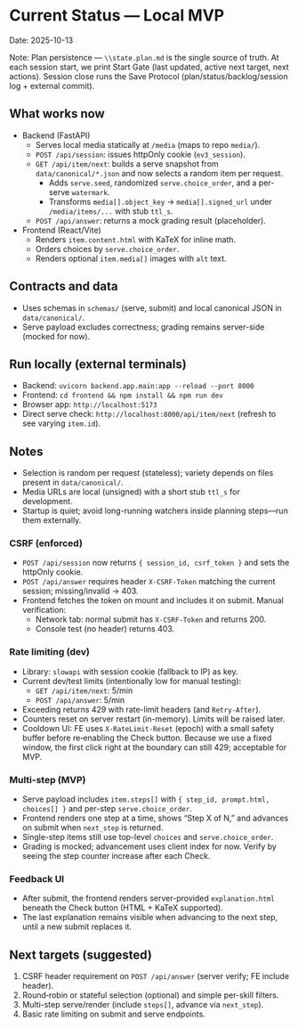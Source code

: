 # Current Status — Local MVP

Date: 2025-10-13

Note: Plan persistence — `\\state.plan.md` is the single source of truth. At each session start, we print Start Gate (last updated, active next target, next actions). Session close runs the Save Protocol (plan/status/backlog/session log + external commit).

## What works now
- Backend (FastAPI)
  - Serves local media statically at `/media` (maps to repo `media/`).
  - `POST /api/session`: issues httpOnly cookie (`ev3_session`).
  - `GET /api/item/next`: builds a serve snapshot from `data/canonical/*.json` and now selects a random item per request.
    - Adds `serve.seed`, randomized `serve.choice_order`, and a per-serve `watermark`.
    - Transforms `media[].object_key` → `media[].signed_url` under `/media/items/...` with stub `ttl_s`.
  - `POST /api/answer`: returns a mock grading result (placeholder).
- Frontend (React/Vite)
  - Renders `item.content.html` with KaTeX for inline math.
  - Orders choices by `serve.choice_order`.
  - Renders optional `item.media[]` images with `alt` text.

## Contracts and data
- Uses schemas in `schemas/` (serve, submit) and local canonical JSON in `data/canonical/`.
- Serve payload excludes correctness; grading remains server-side (mocked for now).

## Run locally (external terminals)
- Backend: `uvicorn backend.app.main:app --reload --port 8000`
- Frontend: `cd frontend && npm install && npm run dev`
- Browser app: `http://localhost:5173`
- Direct serve check: `http://localhost:8000/api/item/next` (refresh to see varying `item.id`).

## Notes
- Selection is random per request (stateless); variety depends on files present in `data/canonical/`.
- Media URLs are local (unsigned) with a short stub `ttl_s` for development.
- Startup is quiet; avoid long-running watchers inside planning steps—run them externally.

### CSRF (enforced)
- `POST /api/session` now returns `{ session_id, csrf_token }` and sets the httpOnly cookie.
- `POST /api/answer` requires header `X-CSRF-Token` matching the current session; missing/invalid → 403.
- Frontend fetches the token on mount and includes it on submit. Manual verification:
  - Network tab: normal submit has `X-CSRF-Token` and returns 200.
  - Console test (no header) returns 403.

### Rate limiting (dev)
- Library: `slowapi` with session cookie (fallback to IP) as key.
- Current dev/test limits (intentionally low for manual testing):
  - `GET /api/item/next`: 5/min
  - `POST /api/answer`: 5/min
- Exceeding returns 429 with rate-limit headers (and `Retry-After`).
- Counters reset on server restart (in-memory). Limits will be raised later.
- Cooldown UI: FE uses `X-RateLimit-Reset` (epoch) with a small safety buffer before re‑enabling the Check button. Because we use a fixed window, the first click right at the boundary can still 429; acceptable for MVP.

### Multi-step (MVP)
- Serve payload includes `item.steps[]` with `{ step_id, prompt.html, choices[] }` and per-step `serve.choice_order`.
- Frontend renders one step at a time, shows “Step X of N,” and advances on submit when `next_step` is returned.
- Single-step items still use top-level `choices` and `serve.choice_order`.
- Grading is mocked; advancement uses client index for now. Verify by seeing the step counter increase after each Check.

### Feedback UI
- After submit, the frontend renders server-provided `explanation.html` beneath the Check button (HTML + KaTeX supported).
- The last explanation remains visible when advancing to the next step, until a new submit replaces it.

## Next targets (suggested)
1) CSRF header requirement on `POST /api/answer` (server verify; FE include header).
2) Round‑robin or stateful selection (optional) and simple per-skill filters.
3) Multi-step serve/render (include `steps[]`, advance via `next_step`).
4) Basic rate limiting on submit and serve endpoints.
